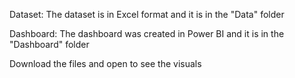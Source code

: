 Dataset:
The dataset is in Excel format and it is in the "Data" folder

Dashboard: 
The dashboard was created in Power BI and it is in the "Dashboard" folder

Download the files and open to see the visuals

